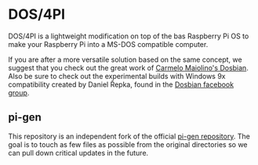 # DOS/4PI

DOS/4PI is a lightweight modification on top of the bas Raspberry Pi OS to make your Raspberry Pi
into a MS-DOS compatible computer.

If you are after a more versatile solution based on the same concept, we suggest that
you check out the great work of [Carmelo Maiolino's
Dosbian](https://cmaiolino.wordpress.com/dosbian/). Also be sure to check out 
the experimental builds with Windows 9x compatibility created by Daniel Řepka, found in the [Dosbian
facebook group](https://www.facebook.com/groups/Dosbian).

## pi-gen

This repository is an independent fork of the official
[pi-gen repository](https://github.com/RPi-Distro/pi-gen). The goal is to touch as few files as
possible from the original directories so we can pull down critical updates in the future.
